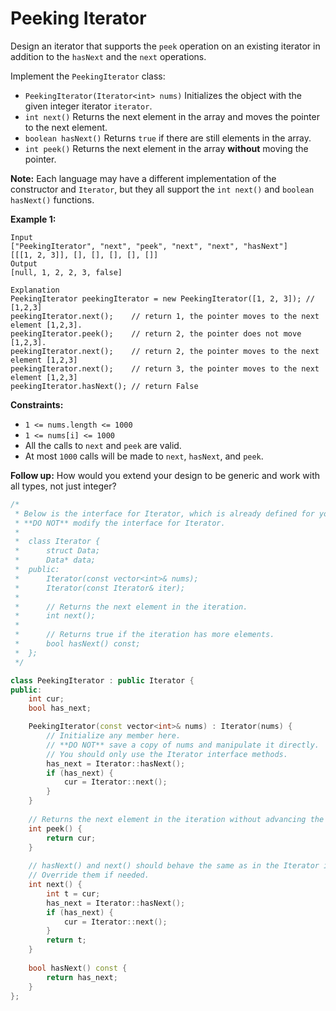 # Peeking Iterator

Design an iterator that supports the `peek` operation on an existing iterator in addition to the `hasNext` and the `next` operations.

Implement the `PeekingIterator` class:

- `PeekingIterator(Iterator<int> nums)` Initializes the object with the given integer iterator `iterator`.
- `int next()` Returns the next element in the array and moves the pointer to the next element.
- `boolean hasNext()` Returns `true` if there are still elements in the array.
- `int peek()` Returns the next element in the array **without** moving the pointer.

**Note:** Each language may have a different implementation of the constructor and `Iterator`, but they all support the `int next()` and `boolean hasNext()` functions.

 

**Example 1:**

```
Input
["PeekingIterator", "next", "peek", "next", "next", "hasNext"]
[[[1, 2, 3]], [], [], [], [], []]
Output
[null, 1, 2, 2, 3, false]

Explanation
PeekingIterator peekingIterator = new PeekingIterator([1, 2, 3]); // [1,2,3]
peekingIterator.next();    // return 1, the pointer moves to the next element [1,2,3].
peekingIterator.peek();    // return 2, the pointer does not move [1,2,3].
peekingIterator.next();    // return 2, the pointer moves to the next element [1,2,3]
peekingIterator.next();    // return 3, the pointer moves to the next element [1,2,3]
peekingIterator.hasNext(); // return False
```

 

**Constraints:**

- `1 <= nums.length <= 1000`
- `1 <= nums[i] <= 1000`
- All the calls to `next` and `peek` are valid.
- At most `1000` calls will be made to `next`, `hasNext`, and `peek`.

 

**Follow up:** How would you extend your design to be generic and work with all types, not just integer?

```c++
/*
 * Below is the interface for Iterator, which is already defined for you.
 * **DO NOT** modify the interface for Iterator.
 *
 *  class Iterator {
 *		struct Data;
 * 		Data* data;
 *  public:
 *		Iterator(const vector<int>& nums);
 * 		Iterator(const Iterator& iter);
 *
 * 		// Returns the next element in the iteration.
 *		int next();
 *
 *		// Returns true if the iteration has more elements.
 *		bool hasNext() const;
 *	};
 */

class PeekingIterator : public Iterator {
public:
    int cur;
    bool has_next;

	PeekingIterator(const vector<int>& nums) : Iterator(nums) {
	    // Initialize any member here.
	    // **DO NOT** save a copy of nums and manipulate it directly.
	    // You should only use the Iterator interface methods.
	    has_next = Iterator::hasNext();
        if (has_next) {
            cur = Iterator::next();
        }
	}
	
    // Returns the next element in the iteration without advancing the iterator.
	int peek() {
        return cur;
	}
	
	// hasNext() and next() should behave the same as in the Iterator interface.
	// Override them if needed.
	int next() {
	    int t = cur;
        has_next = Iterator::hasNext();
        if (has_next) {
            cur = Iterator::next();
        }
        return t;
	}
	
	bool hasNext() const {
	    return has_next;
	}
};
```

